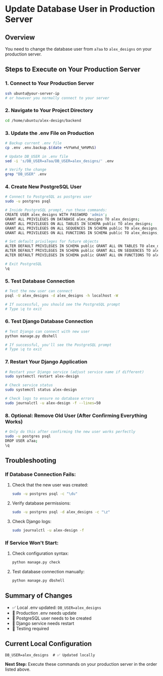 # Update Database User in Production Server

## Overview
You need to change the database user from `a7aa` to `alex_designs` on your production server.

## Steps to Execute on Your Production Server

### 1. Connect to Your Production Server
```bash
ssh ubuntu@your-server-ip
# or however you normally connect to your server
```

### 2. Navigate to Your Project Directory
```bash
cd /home/ubuntu/alex-design/backend
```

### 3. Update the .env File on Production
```bash
# Backup current .env file
cp .env .env.backup.$(date +%Y%m%d_%H%M%S)

# Update DB_USER in .env file
sed -i 's/DB_USER=a7aa/DB_USER=alex_designs/' .env

# Verify the change
grep "DB_USER" .env
```

### 4. Create New PostgreSQL User
```bash
# Connect to PostgreSQL as postgres user
sudo -u postgres psql

# Inside PostgreSQL prompt, run these commands:
CREATE USER alex_designs WITH PASSWORD 'admin';
GRANT ALL PRIVILEGES ON DATABASE alex_designs TO alex_designs;
GRANT ALL PRIVILEGES ON ALL TABLES IN SCHEMA public TO alex_designs;
GRANT ALL PRIVILEGES ON ALL SEQUENCES IN SCHEMA public TO alex_designs;
GRANT ALL PRIVILEGES ON ALL FUNCTIONS IN SCHEMA public TO alex_designs;

# Set default privileges for future objects
ALTER DEFAULT PRIVILEGES IN SCHEMA public GRANT ALL ON TABLES TO alex_designs;
ALTER DEFAULT PRIVILEGES IN SCHEMA public GRANT ALL ON SEQUENCES TO alex_designs;
ALTER DEFAULT PRIVILEGES IN SCHEMA public GRANT ALL ON FUNCTIONS TO alex_designs;

# Exit PostgreSQL
\q
```

### 5. Test Database Connection
```bash
# Test the new user can connect
psql -U alex_designs -d alex_designs -h localhost -W

# If successful, you should see the PostgreSQL prompt
# Type \q to exit
```

### 6. Test Django Database Connection
```bash
# Test Django can connect with new user
python manage.py dbshell

# If successful, you'll see the PostgreSQL prompt
# Type \q to exit
```

### 7. Restart Your Django Application
```bash
# Restart your Django service (adjust service name if different)
sudo systemctl restart alex-design

# Check service status
sudo systemctl status alex-design

# Check logs to ensure no database errors
sudo journalctl -u alex-design -f --lines=50
```

### 8. Optional: Remove Old User (After Confirming Everything Works)
```bash
# Only do this after confirming the new user works perfectly
sudo -u postgres psql
DROP USER a7aa;
\q
```

## Troubleshooting

### If Database Connection Fails:
1. Check that the new user was created:
   ```bash
   sudo -u postgres psql -c "\du"
   ```

2. Verify database permissions:
   ```bash
   sudo -u postgres psql -d alex_designs -c "\z"
   ```

3. Check Django logs:
   ```bash
   sudo journalctl -u alex-design -f
   ```

### If Service Won't Start:
1. Check configuration syntax:
   ```bash
   python manage.py check
   ```

2. Test database connection manually:
   ```bash
   python manage.py dbshell
   ```

## Summary of Changes
- ✅ Local .env updated: `DB_USER=alex_designs`
- 🔄 Production .env needs update
- 🔄 PostgreSQL user needs to be created
- 🔄 Django service needs restart
- 🔄 Testing required

## Current Local Configuration
```env
DB_USER=alex_designs  # ✅ Updated locally
```

**Next Step:** Execute these commands on your production server in the order listed above.
